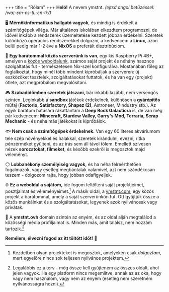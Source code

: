 +++
title = "Rólam"
+++
**Heló!** A nevem ymstnt. *(ejtsd angol betűzéssel: /waɪ-ɛm-ɛs-tiː-ɛn-tiː/)*

🖥️ **Mérnökinformatikus hallgató vagyok**, és mindig is érdekelt a számítógépek világa. Már általános iskolában elkezdtem programozni, de idővel inkább a rendszerek üzemeltetése kezdett jobban érdekelni. Szeretek különböző operációs rendszerekkel dolgozni, a kedvencem a **Linux**, azon belül pedig már 1-2 éve a **NixOS** a preferált disztribúcióm.

💾 **Egy barátommal közös szerverünk is van**, egy kis Raspberry Pi 4B+, amelyen a [közös weboldalunk](https://ymstnt.com), számos saját projekt és néhány hasznos szolgáltatás fut - természetesen Nix-szel konfigurálva. Mostanában főleg az foglalkoztat, hogy minél több mindent kipróbáljak a szerveren: új eszközöket tesztelek, szolgáltatásokat futtatok, és ha van egy (projekt) ötlete, azt megpróbálom megvalósítani.

🎮 **Szabadidőmben szeretek játszani,** bár inkább lazább, nem versengős szinten. Leginkább a **sandbox** játékok érdekelnek, különösen a **gyárépítős** műfaj (**Factorio, Satisfactory, Shapez (2)**, Astroneer, Mindustry stb.). Az egyik barátom hatására rákattantam a **Deep Rock Galacticra** is, de van még pár kedvencem: **Minecraft, Stardew Valley, Garry's Mod, Terraria, Scrap Mechanic** - és néha más játékokat is kipróbálok.

🐟 **Nem csak a számítógépek érdekelnek.** Van egy 60 literes akváriumom tele szép növényekkel és halakkal, szeretek kirándulni, evezni, ritka pénzérméket gyűjteni, és az írás sem áll távol tőlem. Emellett szívesen nézek **sorozatokat, filmeket**, és később ezekről is megosztok majd véleményt.

😶 **Lobbanékony személyiség vagyok,** és ha néha félreérthetően fogalmazok, vagy esetleg megbántalak valamivel, azt nem szándékosan teszem - dolgozom rajta, hogy jobban odafigyeljek.

🌐 **Ez a weboldal a sajátom,** ide fogom feltölteni saját projektjeimet, posztjaimat és véleményeimet.[^1] A másik oldal, a [ymstnt.com](https://ymstnt.com), egy közös projekt a barátommal, amely a saját szerverünkön fut. Ott gyűjtjük össze a közös munkáinkat és a szolgáltatásokat, legyenek azok nyilvánosak vagy privátak.

🔗 A **ymstnt.ovh** domain szintén az enyém, és az oldal alján megtalálod a közösségi média profiljaimat is. Minden más, amit találsz, nem hozzám tartozik.[^2]

**Remélem, élvezni fogod az itt töltött időt!** 🙂

[^1]: Kezdetben olyan projekteket is megosztok, amelyeken csak *dolgoztam*, mert egyelőre nincs sok teljesen nyilvános projektem.
[^2]: Legalábbis ez a terv - még össze kell gyűjtenem az összes oldalt, ahol jelen vagyok. Ha egy platform nincs megemlítve, annak az az oka, hogy vagy nem használom, vagy nem az enyém (esetleg nem szeretném nyilvánosságra hozni).

